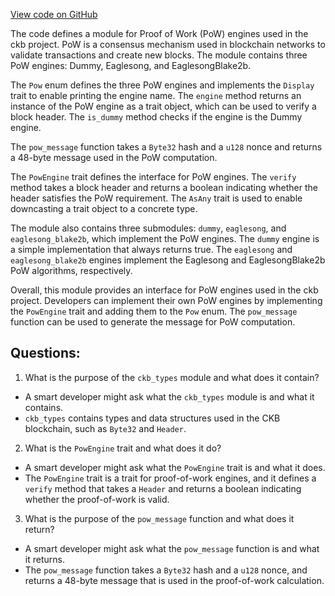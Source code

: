 [View code on GitHub](https://github.com/nervosnetwork/ckb/pow/src/lib.rs)

The code defines a module for Proof of Work (PoW) engines used in the ckb project. PoW is a consensus mechanism used in blockchain networks to validate transactions and create new blocks. The module contains three PoW engines: Dummy, Eaglesong, and EaglesongBlake2b. 

The `Pow` enum defines the three PoW engines and implements the `Display` trait to enable printing the engine name. The `engine` method returns an instance of the PoW engine as a trait object, which can be used to verify a block header. The `is_dummy` method checks if the engine is the Dummy engine.

The `pow_message` function takes a `Byte32` hash and a `u128` nonce and returns a 48-byte message used in the PoW computation. 

The `PowEngine` trait defines the interface for PoW engines. The `verify` method takes a block header and returns a boolean indicating whether the header satisfies the PoW requirement. The `AsAny` trait is used to enable downcasting a trait object to a concrete type.

The module also contains three submodules: `dummy`, `eaglesong`, and `eaglesong_blake2b`, which implement the PoW engines. The `dummy` engine is a simple implementation that always returns true. The `eaglesong` and `eaglesong_blake2b` engines implement the Eaglesong and EaglesongBlake2b PoW algorithms, respectively. 

Overall, this module provides an interface for PoW engines used in the ckb project. Developers can implement their own PoW engines by implementing the `PowEngine` trait and adding them to the `Pow` enum. The `pow_message` function can be used to generate the message for PoW computation.
## Questions: 
 1. What is the purpose of the `ckb_types` module and what does it contain?
- A smart developer might ask what the `ckb_types` module is and what it contains. 
- `ckb_types` contains types and data structures used in the CKB blockchain, such as `Byte32` and `Header`.

2. What is the `PowEngine` trait and what does it do?
- A smart developer might ask what the `PowEngine` trait is and what it does. 
- The `PowEngine` trait is a trait for proof-of-work engines, and it defines a `verify` method that takes a `Header` and returns a boolean indicating whether the proof-of-work is valid.

3. What is the purpose of the `pow_message` function and what does it return?
- A smart developer might ask what the `pow_message` function is and what it returns. 
- The `pow_message` function takes a `Byte32` hash and a `u128` nonce, and returns a 48-byte message that is used in the proof-of-work calculation.